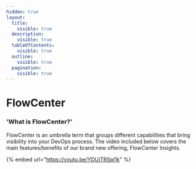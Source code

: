 ```yaml
---
hidden: true
layout:
  title:
    visible: true
  description:
    visible: true
  tableOfContents:
    visible: true
  outline:
    visible: true
  pagination:
    visible: true
---
```


# FlowCenter

### 'What is FlowCenter?'

FlowCenter  is an umbrella term that groups different capabilities that bring visibility into your DevOps process.  The video included below covers the main features/benefits of our brand new offering, FlowCenter Insights.&#x20;

{% embed url="https://youtu.be/YDUjTRSpl1k" %}
